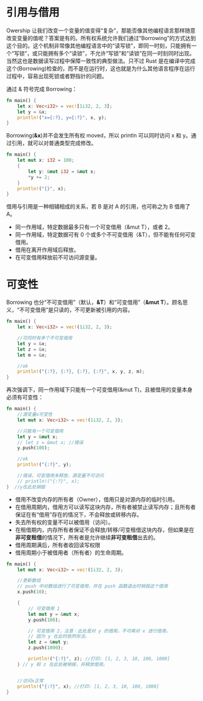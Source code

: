 # 引用与借用

Owership 让我们改变一个变量的值变得“复杂”，那能否像其他编程语言那样随意改变变量的值呢？答案是有的。所有权系统允许我们通过“Borrowing”的方式达到这个目的。这个机制非常像其他编程语言中的“读写锁”，即同一时刻，只能拥有一个“写锁”，或只能拥有多个“读锁”，不允许“写锁”和“读锁”在同一时刻同时出现。当然这也是数据读写过程中保障一致性的典型做法。只不过 Rust 是在编译中完成这个(Borrowing)检查的，而不是在运行时，这也就是为什么其他语言程序在运行过程中，容易出现死锁或者野指针的问题。

通过 & 符号完成 Borrowing：

```rust
fn main() {
	let x: Vec<i32> = vec![1i32, 2, 3];
	let y = &x;
	println!("x={:?}, y={:?}", x, y);
}
```

Borrowing(**&x**)并不会发生所有权 moved，所以 println 可以同时访问 x 和 y。通过引用，就可以对普通类型完成修改。

```rust
fn main() {
	let mut x: i32 = 100;
	{
		let y: &mut i32 = &mut x;
		*y += 2;
	}
	println!("{}", x);
}
```

借用与引用是一种相辅相成的关系，若 B 是对 A 的引用，也可称之为 B 借用了 A。

- 同一作用域，特定数据最多只有一个可变借用（&mut T），或者 2。
- 同一作用域，特定数据可有 0 个或多个不可变借用（&T），但不能有任何可变借用。
- 借用在离开作用域后释放。
- 在可变借用释放前不可访问源变量。

# 可变性

Borrowing 也分“不可变借用”（默认，**&T**）和“可变借用”（**&mut T**）。顾名思义，“不可变借用”是只读的，不可更新被引用的内容。

```rust
fn main() {
	let x: Vec<i32> = vec!(1i32, 2, 3);

	//可同时有多个不可变借用
	let y = &x;
	let z = &x;
	let m = &x;

	//ok
	println!("{:?}, {:?}, {:?}, {:?}", x, y, z, m);
}
```

再次强调下，同一作用域下只能有一个可变借用(&mut T)，且被借用的变量本身必须有可变性：

```rust
fn main() {
	//源变量x可变性
	let mut x: Vec<i32> = vec!(1i32, 2, 3);

	//只能有一个可变借用
	let y = &mut x;
	// let z = &mut x; //错误
    y.push(100);

	//ok
	println!("{:?}", y);

	//错误，可变借用未释放，源变量不可访问
	// println!("{:?}", x);
}  //y在此处销毁
```

- 借用不改变内存的所有者（Owner），借用只是对源内存的临时引用。
- 在借用周期内，借用方可以读写这块内存，所有者被禁止读写内存；且所有者保证在有“借用”存在的情况下，不会释放或转移内存。
- 失去所有权的变量不可以被借用（访问）。
- 在租借期内，内存所有者保证不会释放/转移/可变租借这块内存，但如果是在**非可变租借**的情况下，所有者是允许继续**非可变租借**出去的。
- 借用周期满后，所有者收回读写权限
- 借用周期小于被借用者（所有者）的生命周期。

```rust
fn main() {
	let mut x: Vec<i32> = vec!(1i32, 2, 3);

	//更新数组
	// push 中对数组进行了可变借用，并在 push 函数退出时销毁这个借用
    x.push(10);

    {
	    // 可变借用 1
	    let mut y = &mut x;
        y.push(100);

        // 可变借用 2，注意：此处是对 y 的借用，不可再对 x 进行借用，
        // 因为 y 在此时依然存活。
        let z = &mut y;
        z.push(1000);

	    println!("{:?}", z); //打印: [1, 2, 3, 10, 100, 1000]
    } // y 和 z 在此处被销毁，并释放借用。


	//访问x正常
	println!("{:?}", x); //打印: [1, 2, 3, 10, 100, 1000]
}
```

